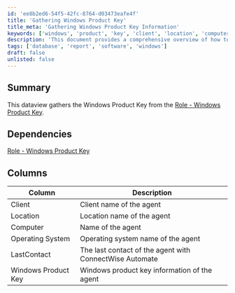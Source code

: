 ```yaml
---
id: 'ee8b2ed6-54f5-42fc-8764-d03473eafe4f'
title: 'Gathering Windows Product Key'
title_meta: 'Gathering Windows Product Key Information'
keywords: ['windows', 'product', 'key', 'client', 'location', 'computer', 'operating', 'system', 'lastcontact']
description: 'This document provides a comprehensive overview of how to gather the Windows Product Key from the designated role in ConnectWise Automate. It outlines the dependencies, the columns of data collected, and the significance of each data point in managing client systems.'
tags: ['database', 'report', 'software', 'windows']
draft: false
unlisted: false
---
```


## Summary

This dataview gathers the Windows Product Key from the [Role - Windows Product Key](https://proval.itglue.com/DOC-5078775-17415731).

## Dependencies

[Role - Windows Product Key](https://proval.itglue.com/DOC-5078775-17415731)

## Columns

| Column               | Description                                         |
|---------------------|-----------------------------------------------------|
| Client              | Client name of the agent                            |
| Location            | Location name of the agent                          |
| Computer            | Name of the agent                                   |
| Operating System    | Operating system name of the agent                  |
| LastContact         | The last contact of the agent with ConnectWise Automate |
| Windows Product Key  | Windows product key information of the agent        |
